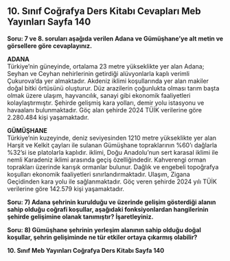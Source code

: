 ## 10. Sınıf Coğrafya Ders Kitabı Cevapları Meb Yayınları Sayfa 140

**Soru: 7 ve 8. soruları aşağıda verilen Adana ve Gümüşhane’ye alt metin ve görsellere göre cevaplayınız.**

**ADANA**  
 Türkiye’nin güneyinde, ortalama 23 metre yükseklikte yer alan Adana; Seyhan ve Ceyhan nehirlerinin getirdiği alüvyonlarla kaplı verimli Çukurova’da yer almaktadır. Akdeniz iklimi koşullarında yer alan makiler doğal bitki örtüsünü oluşturur. Düz arazilerin çoğunlukta olması tarım başta olmak üzere ulaşım, hayvancılık, sanayi gibi ekonomik faaliyetleri kolaylaştırmıştır. Şehirde gelişmiş kara yolları, demir yolu istasyonu ve havaalanı bulunmaktadır. Göç alan şehirde 2024 TÜİK verilerine göre 2.280.484 kişi yaşamaktadır.

**GÜMÜŞHANE**  
 Türkiye’nin kuzeyinde, deniz seviyesinden 1210 metre yükseklikte yer alan Harşit ve Kelkit çayları ile sulanan Gümüşhane topraklarının %60’ı dağlarla %32’si ise platolarla kaplıdır. iklimi, Doğu Anadolu’nun sert karasal iklimi ile nemli Karadeniz iklimi arasında geçiş özelliğindedir. Kahverengi orman toprakları üzerinde karışık ormanlar bulunur. Dağlık ve engebeli topoğrafya koşulları ekonomik faaliyetleri sınırlandırmaktadır. Ulaşım, Zigana Geçidinden kara yolu ile sağlanmaktadır. Göç veren şehirde 2024 yılı TÜİK verilerine göre 142.579 kişi yaşamaktadır.

**Soru: 7) Adana şehrinin kurulduğu ve üzerinde gelişim gösterdiği alanın sahip olduğu coğrafi koşullar, aşağıdaki fonksiyonlardan hangilerinin şehirde gelişimine olanak tanımıştır? İşaretleyiniz.**

**Soru: 8) Gümüşhane şehrinin yerleşim alanının sahip olduğu doğal koşullar, şehrin gelişiminde ne tür etkiler ortaya çıkarmış olabilir?**

**10. Sınıf Meb Yayınları Coğrafya Ders Kitabı Sayfa 140**